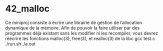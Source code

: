 # 42_malloc

Ce miniproj consiste à écrire une librairie de gestion de l’allocation dynamique de la
mémoire. Afin de pouvoir la faire utiliser par des programmes déjà existant sans les modifier
ni les recompiler, vous devrez réécrire les fonctions malloc(3), free(3), et realloc(3)
de la libc
gcc test.c
./run.sh ./a.out
